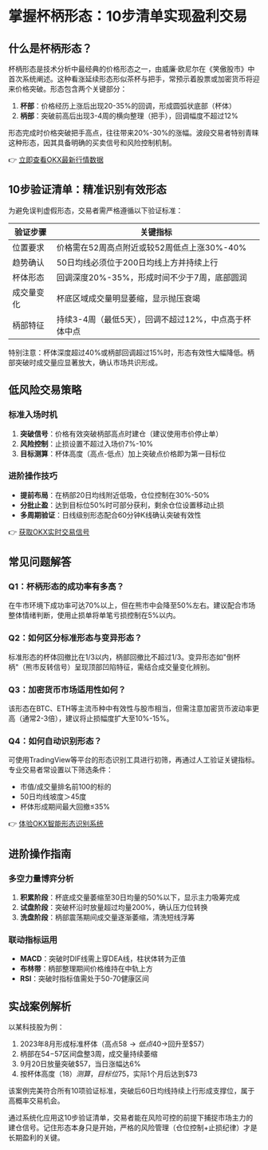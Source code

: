 # 掌握杯柄形态：10步清单实现盈利交易

## 什么是杯柄形态？

杯柄形态是技术分析中最经典的价格形态之一，由威廉·欧尼尔在《笑傲股市》中首次系统阐述。这种看涨延续形态形似茶杯与把手，常预示着股票或加密货币将迎来价格突破。形态包含两个关键部分：

1. **杯部**：价格经历上涨后出现20-35%的回调，形成圆弧状底部（杯体）
2. **柄部**：突破前高后出现3-4周的横向整理（把手），回调幅度不超过12%

形态完成时价格突破把手高点，往往带来20%-30%的涨幅。波段交易者特别青睐这种形态，因其具备明确的买卖信号和风险控制机制。

👉 [立即查看OKX最新行情数据](https://bit.ly/okx_welcome)

## 10步验证清单：精准识别有效形态

为避免误判虚假形态，交易者需严格遵循以下验证标准：

| 验证步骤 | 关键指标 |
|---------|---------|
| 位置要求 | 价格需在52周高点附近或较52周低点上涨30%-40% |
| 趋势确认 | 50日均线必须位于200日均线上方并持续上行 |
| 杯体形态 | 回调深度20%-35%，形成时间不少于7周，底部圆润 |
| 成交量变化 | 杯底区域成交量明显萎缩，显示抛压衰竭 |
| 柄部特征 | 持续3-4周（最低5天），回调不超过12%，中点高于杯体中点 |

特别注意：杯体深度超过40%或柄部回调超过15%时，形态有效性大幅降低。柄部突破时成交量应显著放大，确认市场共识形成。

## 低风险交易策略

### 标准入场时机
1. **突破信号**：价格有效突破柄部高点时建仓（建议使用市价停止单）
2. **风险控制**：止损设置不超过入场价7%-10%
3. **目标测算**：杯体高度（高点-低点）加上突破点价格即为第一目标位

### 进阶操作技巧
- **提前布局**：在柄部20日均线附近低吸，仓位控制在30%-50%
- **分批止盈**：达到目标位50%时可部分获利，剩余仓位设置移动止损
- **多周期验证**：日线级别形态配合60分钟K线确认突破有效性

👉 [获取OKX实时交易信号](https://bit.ly/okx_welcome)

## 常见问题解答

### Q1：杯柄形态的成功率有多高？
在牛市环境下成功率可达70%以上，但在熊市中会降至50%左右。建议配合市场整体情绪判断，使用止损单将单笔亏损控制在5%以内。

### Q2：如何区分标准形态与变异形态？
标准形态的杯体回撤比在1/3以内，柄部回撤比不超过1/3。变异形态如"倒杯柄"（熊市反转信号）呈现顶部凹陷特征，需结合成交量变化辨别。

### Q3：加密货币市场适用性如何？
该形态在BTC、ETH等主流币种中有效性与股市相当，但需注意加密货币波动率更高（通常2-3倍），建议将止损幅度扩大至10%-15%。

### Q4：如何自动识别形态？
可使用TradingView等平台的形态识别工具进行初筛，再通过人工验证关键指标。专业交易者常设置以下筛选条件：
- 市值/成交量排名前100的标的
- 50日均线坡度＞45度
- 杯体形成期间最大回撤≤35%

👉 [体验OKX智能形态识别系统](https://bit.ly/okx_welcome)

## 进阶操作指南

### 多空力量博弈分析
1. **积累阶段**：杯底成交量萎缩至30日均量的50%以下，显示主力吸筹完成
2. **试盘阶段**：突破杯沿时放量超过均量200%，确认压力位转换
3. **洗盘阶段**：柄部震荡期间成交量逐渐萎缩，清洗短线浮筹

### 联动指标运用
- **MACD**：突破时DIF线需上穿DEA线，柱状体转为正值
- **布林带**：柄部整理期间价格维持在中轨上方
- **RSI**：突破时指标值需处于50-70健康区间

## 实战案例解析

以某科技股为例：
1. 2023年8月形成标准杯体（高点$58→低点$40→回升至$57）
2. 柄部在$54-$57区间盘整3周，成交量持续萎缩
3. 9月20日放量突破$57，当日涨幅达6%
4. 按杯体高度（$18）测算，目标位$75，实际1个月后达到$73

该案例完美符合所有10项验证标准，突破后60日均线持续上行形成支撑位，属于高概率交易机会。

通过系统化应用这10步验证清单，交易者能在风险可控的前提下捕捉市场主力的建仓信号。记住形态本身只是开始，严格的风险管理（仓位控制+止损纪律）才是长期盈利的关键。